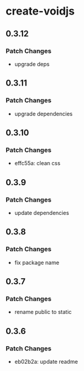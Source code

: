 # create-voidjs

## 0.3.12

### Patch Changes

- upgrade deps

## 0.3.11

### Patch Changes

- upgrade dependencies

## 0.3.10

### Patch Changes

- effc55a: clean css

## 0.3.9

### Patch Changes

- update dependencies

## 0.3.8

### Patch Changes

- fix package name

## 0.3.7

### Patch Changes

- rename public to static

## 0.3.6

### Patch Changes

- eb02b2a: update readme
